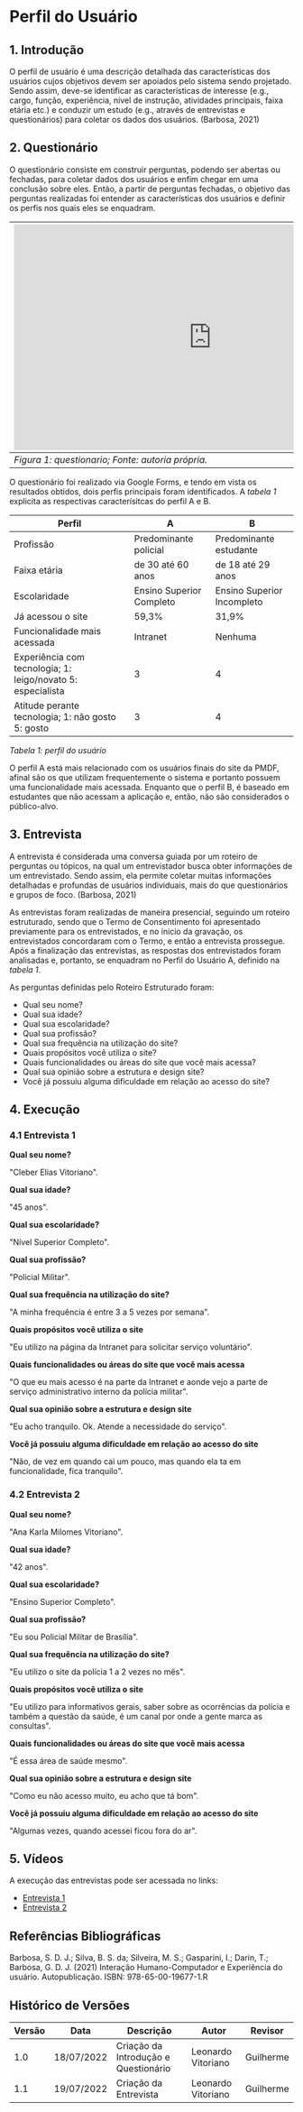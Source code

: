 # Perfil do Usuário 

## 1. Introdução

O perfil de usuário é uma descrição detalhada das características dos usuários
cujos objetivos devem ser apoiados pelo sistema sendo projetado. Sendo assim, deve-se identificar as características de interesse (e.g., cargo, função, experiência, nível de instrução, atividades principais, faixa etária etc.) e conduzir um estudo (e.g., através de entrevistas e questionários) para coletar os dados dos usuários. (Barbosa, 2021)

## 2. Questionário

O questionário consiste em construir perguntas, podendo ser abertas ou fechadas, para coletar dados dos usuários e enfim chegar em uma conclusão sobre eles. Então, a partir de perguntas fechadas, o objetivo das perguntas realizadas foi entender as características dos usuários e definir os perfis nos quais eles se enquadram.

| <iframe src="https://albumizr.com/a/pmWu" scrolling="no" frameborder="0" allowfullscreen width="700" height="400"></iframe> |
|-----------------------------------------------------------------------------------------------------------------------------|
| _Figura 1: questionario; Fonte: autoria própria._                                                                           |
O questionário foi realizado via Google Forms, e tendo em vista os resultados obtidos, dois perfis principais foram identificados. A _tabela 1_ explicita as respectivas caracterísitcas do perfil A e B.

| Perfil                                                      | A                        | B                          |
|-------------------------------------------------------------|--------------------------|----------------------------|
| Profissão                                                   | Predominante policial    | Predominante estudante     |
| Faixa etária                                                | de 30 até 60 anos        | de 18 até 29 anos          |
| Escolaridade                                                | Ensino Superior Completo | Ensino Superior Incompleto |
| Já acessou o site                                           | 59,3%                    | 31,9%                      |
| Funcionalidade mais acessada                                | Intranet                 | Nenhuma                    |
| Experiência com tecnologia; 1: leigo/novato 5: especialista | 3                        | 4                          |
| Atitude perante tecnologia; 1: não gosto 5: gosto           | 3                        | 4                          |

_Tabela 1: perfil do usuário_

O perfil A está mais relacionado com os usuários finais do site da PMDF, afinal são os que utilizam frequentemente
o sistema e portanto possuem uma funcionalidade mais acessada. Enquanto que o perfil B, é baseado em estudantes que
não acessam a aplicação e, então, não são considerados o público-alvo.

## 3. Entrevista

A entrevista é considerada uma conversa guiada por um roteiro de perguntas ou tópicos, na qual um entrevistador busca obter informações de um entrevistado. Sendo assim, ela permite coletar muitas informações detalhadas e profundas de usuários individuais, mais do que questionários e grupos de foco. (Barbosa, 2021)

As entrevistas foram realizadas de maneira presencial, seguindo um roteiro estruturado, sendo que o Termo de Consentimento foi apresentado previamente para os entrevistados, e no ínicio da gravação, os entrevistados concordaram com o Termo, e então a entrevista prossegue. Após a finalização das entrevistas, as respostas dos entrevistados foram analisadas e, portanto, se enquadram no Perfil do Usuário A, definido na _tabela 1_.

As perguntas definidas pelo Roteiro Estruturado foram:

- Qual seu nome?
- Qual sua idade?
- Qual sua escolaridade?
- Qual sua profissão?
- Qual sua frequência na utilização do site?
- Quais propósitos você utiliza o site?
- Quais funcionalidades ou áreas do site que você mais acessa?
- Qual sua opinião sobre a estrutura e design site?
- Você já possuiu alguma dificuldade em relação ao acesso do site?

## 4. Execução

### 4.1 Entrevista 1

**Qual seu nome?**

"Cleber Elias Vitoriano".

**Qual sua idade?**

"45 anos".

**Qual sua escolaridade?**

"Nível Superior Completo".

**Qual sua profissão?**

"Policial Militar".

**Qual sua frequência na utilização do site?**

"A minha frequência é entre 3 a 5 vezes por semana".

**Quais propósitos você utiliza o site**

"Eu utilizo na página da Intranet para solicitar serviço voluntário".

**Quais funcionalidades ou áreas do site que você mais acessa**

"O que eu mais acesso é na parte da Intranet e aonde vejo a parte de serviço administrativo interno da polícia militar".

**Qual sua opinião sobre a estrutura e design site**

"Eu acho tranquilo. Ok. Atende a necessidade do serviço".

**Você já possuiu alguma dificuldade em relação ao acesso do site**

"Não, de vez em quando cai um pouco, mas quando ela ta em funcionalidade, fica tranquilo".

### 4.2 Entrevista 2

**Qual seu nome?**

"Ana Karla Milomes Vitoriano".

**Qual sua idade?**

"42 anos".

**Qual sua escolaridade?**

"Ensino Superior Completo".

**Qual sua profissão?**

"Eu sou Policial Militar de Brasília".

**Qual sua frequência na utilização do site?**

"Eu utilizo o site da polícia 1 a 2 vezes no mês".

**Quais propósitos você utiliza o site**

"Eu utilizo para informativos gerais, saber sobre as ocorrências da polícia e também a questão da saúde, é um canal por onde a gente marca as consultas".

**Quais funcionalidades ou áreas do site que você mais acessa**

"É essa área de saúde mesmo".

**Qual sua opinião sobre a estrutura e design site**

"Como eu não acesso muito, eu acho que tá bom".

**Você já possuiu alguma dificuldade em relação ao acesso do site**

"Algumas vezes, quando acessei ficou fora do ar".

## 5. Vídeos

A execução das entrevistas pode ser acessada no links:

- [Entrevista 1](https://youtu.be/D5zzHw8pjHc)
- [Entrevista 2](https://youtu.be/wRpaWX2Scyk)

## Referências Bibliográficas

Barbosa, S. D. J.; Silva, B. S. da; Silveira, M. S.; Gasparini, I.; Darin, T.; Barbosa, G. D. J. (2021)
Interação Humano-Computador e Experiência do usuário. Autopublicação. ISBN: 978-65-00-19677-1.R

## Histórico de Versões

| Versão  | Data         | Descrição                            | Autor               | Revisor      |
|---------|--------------|--------------------------------------|---------------------|--------------|
| 1.0     | 18/07/2022   | Criação da Introdução e Questionário | Leonardo Vitoriano  | Guilherme    |
| 1.1     | 19/07/2022   | Criação da Entrevista                | Leonardo Vitoriano  | Guilherme    |
